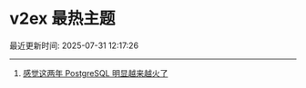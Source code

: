 # v2ex 最热主题

最近更新时间: 2025-07-31 12:17:26

--- 
1. [感觉这两年 PostgreSQL 明显越来越火了](https://www.v2ex.com/t/1148894) 
